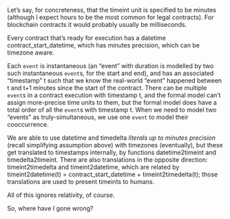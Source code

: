 Let’s say, for concreteness, that the timeint unit is specified to be minutes (although I expect hours to be the most common for legal contracts). For blockchain contracts it would probably usually be milliseconds.

Every contract that’s ready for execution has a datetime contract\_start\_datetime, which has minutes precision, which can be timezone aware.

Each `event` is instantaneous (an “event” with duration is modelled by two such instantaneous `event`s, for the start and end), and has an associated “timestamp” t such that we know the real-world “event” happened between t and t+1 minutes since the start of the contract. There can be multiple `event`s in a contract execution with timestamp t, and the formal model can’t assign more-precise time units to them, but the formal model does have a total order of all the `event`s with timestamp t. When we need to model two “events” as truly-simultaneous, we use one `event` to model their cooccurrence.

We are able to use datetime and timedelta *literals* _up to minutes precision_ (recall simplifying assumption above) with timezones (eventually), but these get translated to timestamps internally, by functions datetime2timeint and timedelta2timeint. There are also translations in the opposite direction: timeint2timedelta and timeint2datetime, which are related by timeint2datetime(t) = contract_start_datetime + timeint2timedelta(t); those translations are used to present timeints to humans.

All of this ignores relativity, of course.

So, where have I gone wrong?